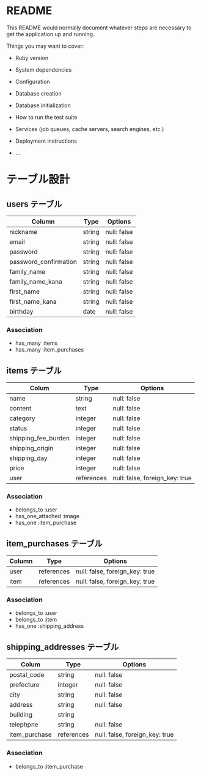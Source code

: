 # README

This README would normally document whatever steps are necessary to get the
application up and running.

Things you may want to cover:

* Ruby version

* System dependencies

* Configuration

* Database creation

* Database initialization

* How to run the test suite

* Services (job queues, cache servers, search engines, etc.)

* Deployment instructions

* ...

# テーブル設計

## users テーブル

| Column                | Type        | Options                            |
| --------------------- | ----------- | ---------------------------------- |
| nickname              | string      | null: false                        |
| email                 | string      | null: false                        |
| password              | string      | null: false                        |
| password_confirmation | string      | null: false                        |
| family_name           | string      | null: false                        |
| family_name_kana      | string      | null: false                        |
| first_name            | string      | null: false                        |
| first_name_kana       | string      | null: false                        |
| birthday              | date        | null: false                        |

### Association

- has_many :items
- has_many :item_purchases

## items テーブル

| Colum               | Type       | Options                        |
| ------------------- | ---------- | ------------------------------ |
| name                | string     | null: false                    |
| content             | text       | null: false                    |
| category            | integer    | null: false                    |
| status              | integer    | null: false                    |
| shipping_fee_burden | integer    | null: false                    |
| shipping_origin     | integer    | null: false                    |
| shipping_day        | integer    | null: false                    |
| price               | integer    | null: false                    |
| user                | references | null: false, foreign_key: true |

### Association

- belongs_to :user
- has_one_attached :image
- has_one :item_purchase

## item_purchases テーブル

| Column  | Type       | Options                        |
| ------- | ---------- | ------------------------------ |
| user    | references | null: false, foreign_key: true |
| item    | references | null: false, foreign_key: true |

### Association

- belongs_to :user
- belongs_to :item
- has_one :shipping_address

## shipping_addresses テーブル

| Colum         | Type       | Options                        |
| ------------- | ---------- | ------------------------------ |
| postal_code   | string     | null: false                    |
| prefecture    | integer    | null: false                    |
| city          | string     | null: false                    |
| address       | string     | null: false                    |
| building      | string     |                                |
| telephpne     | string     | null: false                    |
| item_purchase | references | null: false, foreign_key: true |

### Association

- belongs_to :item_purchase